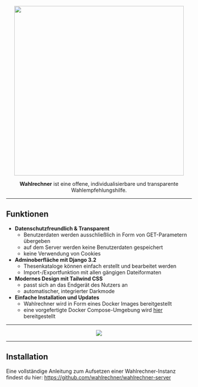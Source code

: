 <p align="center">
  <img width="460" src="https://raw.githubusercontent.com/wahlrechner/wahlrechner/development/.github/logo-readme.png">
</p>

<p align="center"><b>Wahlrechner</b> ist eine offene, individualisierbare und transparente Wahlempfehlungshilfe.</p>

----

## Funktionen

- **Datenschutzfreundlich & Transparent**
   - Benutzerdaten werden ausschließlich in Form von GET-Parametern übergeben
   - auf dem Server werden keine Benutzerdaten gespeichert
   - keine Verwendung von Cookies
- **Adminoberfläche mit Django 3.2**
  - Thesenkataloge können einfach erstellt und bearbeitet werden
  - Import-/Exportfunktion mit allen gängigen Dateiformaten
- **Modernes Design mit Tailwind CSS**
  - passt sich an das Endgerät des Nutzers an
  - automatischer, integrierter Darkmode
- **Einfache Installation und Updates**
  - Wahlrechner wird in Form eines Docker Images bereitgestellt
  - eine vorgefertigte Docker Compose-Umgebung wird [hier](https://github.com/wahlrechner/wahlrechner-server) bereitgestellt

----

<p align="center">
  <img width="full" src="https://raw.githubusercontent.com/wahlrechner/wahlrechner/development/.github/screenshot-readme.png">
</p>

----


## Installation

Eine vollständige Anleitung zum Aufsetzen einer Wahlrechner-Instanz findest du hier:
https://github.com/wahlrechner/wahlrechner-server

